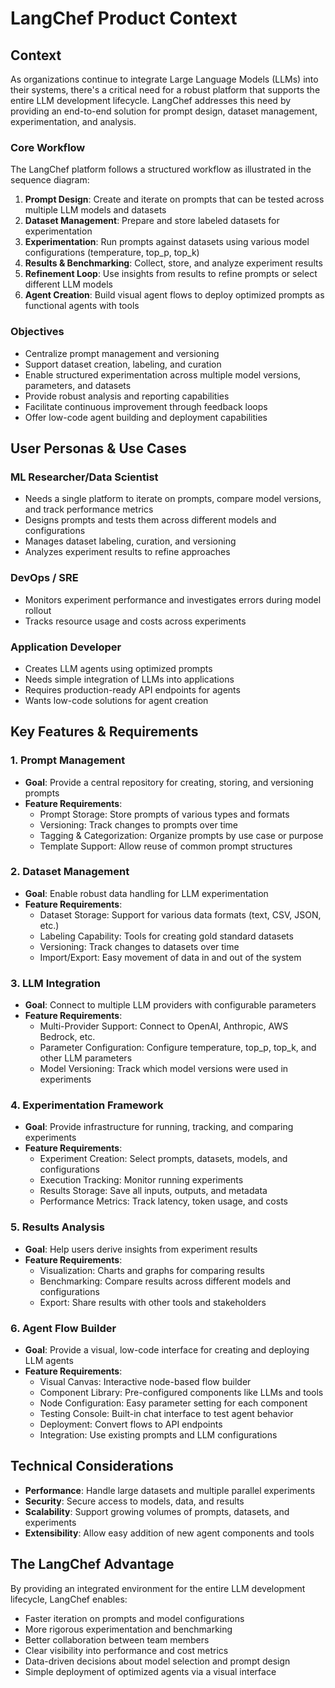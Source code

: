 # LangChef Product Context

## Context
As organizations continue to integrate Large Language Models (LLMs) into their systems, there's a critical need for a robust platform that supports the entire LLM development lifecycle. LangChef addresses this need by providing an end-to-end solution for prompt design, dataset management, experimentation, and analysis.

### Core Workflow
The LangChef platform follows a structured workflow as illustrated in the sequence diagram:

1. **Prompt Design**: Create and iterate on prompts that can be tested across multiple LLM models and datasets
2. **Dataset Management**: Prepare and store labeled datasets for experimentation
3. **Experimentation**: Run prompts against datasets using various model configurations (temperature, top_p, top_k)
4. **Results & Benchmarking**: Collect, store, and analyze experiment results
5. **Refinement Loop**: Use insights from results to refine prompts or select different LLM models
6. **Agent Creation**: Build visual agent flows to deploy optimized prompts as functional agents with tools

### Objectives
- Centralize prompt management and versioning
- Support dataset creation, labeling, and curation
- Enable structured experimentation across multiple model versions, parameters, and datasets
- Provide robust analysis and reporting capabilities
- Facilitate continuous improvement through feedback loops
- Offer low-code agent building and deployment capabilities

## User Personas & Use Cases

### ML Researcher/Data Scientist
- Needs a single platform to iterate on prompts, compare model versions, and track performance metrics
- Designs prompts and tests them across different models and configurations
- Manages dataset labeling, curation, and versioning
- Analyzes experiment results to refine approaches

### DevOps / SRE
- Monitors experiment performance and investigates errors during model rollout
- Tracks resource usage and costs across experiments

### Application Developer
- Creates LLM agents using optimized prompts
- Needs simple integration of LLMs into applications
- Requires production-ready API endpoints for agents
- Wants low-code solutions for agent creation

## Key Features & Requirements

### 1. Prompt Management
- **Goal**: Provide a central repository for creating, storing, and versioning prompts
- **Feature Requirements**:
  - Prompt Storage: Store prompts of various types and formats
  - Versioning: Track changes to prompts over time
  - Tagging & Categorization: Organize prompts by use case or purpose
  - Template Support: Allow reuse of common prompt structures

### 2. Dataset Management
- **Goal**: Enable robust data handling for LLM experimentation
- **Feature Requirements**:
  - Dataset Storage: Support for various data formats (text, CSV, JSON, etc.)
  - Labeling Capability: Tools for creating gold standard datasets
  - Versioning: Track changes to datasets over time
  - Import/Export: Easy movement of data in and out of the system

### 3. LLM Integration
- **Goal**: Connect to multiple LLM providers with configurable parameters
- **Feature Requirements**:
  - Multi-Provider Support: Connect to OpenAI, Anthropic, AWS Bedrock, etc.
  - Parameter Configuration: Configure temperature, top_p, top_k, and other LLM parameters
  - Model Versioning: Track which model versions were used in experiments

### 4. Experimentation Framework
- **Goal**: Provide infrastructure for running, tracking, and comparing experiments
- **Feature Requirements**:
  - Experiment Creation: Select prompts, datasets, models, and configurations
  - Execution Tracking: Monitor running experiments
  - Results Storage: Save all inputs, outputs, and metadata
  - Performance Metrics: Track latency, token usage, and costs

### 5. Results Analysis
- **Goal**: Help users derive insights from experiment results
- **Feature Requirements**:
  - Visualization: Charts and graphs for comparing results
  - Benchmarking: Compare results across different models and configurations
  - Export: Share results with other tools and stakeholders

### 6. Agent Flow Builder
- **Goal**: Provide a visual, low-code interface for creating and deploying LLM agents
- **Feature Requirements**:
  - Visual Canvas: Interactive node-based flow builder
  - Component Library: Pre-configured components like LLMs and tools
  - Node Configuration: Easy parameter setting for each component
  - Testing Console: Built-in chat interface to test agent behavior
  - Deployment: Convert flows to API endpoints
  - Integration: Use existing prompts and LLM configurations

## Technical Considerations
- **Performance**: Handle large datasets and multiple parallel experiments
- **Security**: Secure access to models, data, and results
- **Scalability**: Support growing volumes of prompts, datasets, and experiments
- **Extensibility**: Allow easy addition of new agent components and tools

## The LangChef Advantage
By providing an integrated environment for the entire LLM development lifecycle, LangChef enables:
- Faster iteration on prompts and model configurations
- More rigorous experimentation and benchmarking
- Better collaboration between team members
- Clear visibility into performance and cost metrics
- Data-driven decisions about model selection and prompt design
- Simple deployment of optimized agents via a visual interface
